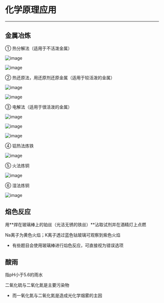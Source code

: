﻿# 化学原理应用

---

## 金属冶炼

① 热分解法（适用于不活泼金属）

![image](https://github.com/XwYuanzhang/Cloud-Note/blob/master/pics/Chem/金属冶炼/热分解①.png)

![image](https://github.com/XwYuanzhang/Cloud-Note/blob/master/pics/Chem/金属冶炼/热分解①.png)

② 热还原法，用还原剂还原金属（适用于较活泼的金属）

![image](https://github.com/XwYuanzhang/Cloud-Note/blob/master/pics/Chem/金属冶炼/热还原法①.png)

![image](https://github.com/XwYuanzhang/Cloud-Note/blob/master/pics/Chem/金属冶炼/热还原法②.png)

③ 电解法（适用于很活泼的金属）

![image](https://github.com/XwYuanzhang/Cloud-Note/blob/master/pics/Chem/金属冶炼/电解法①.png)

![image](https://github.com/XwYuanzhang/Cloud-Note/blob/master/pics/Chem/金属冶炼/电解法②.png)

![image](https://github.com/XwYuanzhang/Cloud-Note/blob/master/pics/Chem/金属冶炼/电解法③.png)

④ 铝热法炼铁

![image](https://github.com/XwYuanzhang/Cloud-Note/blob/master/pics/Chem/金属冶炼/铝热法炼铁.png)

⑤ 火法炼铜

![image](https://github.com/XwYuanzhang/Cloud-Note/blob/master/pics/Chem/金属冶炼/火法炼铜.png)

⑥ 湿法炼铜

![image](https://github.com/XwYuanzhang/Cloud-Note/blob/master/pics/Chem/金属冶炼/湿法炼铜.png)

## 焰色反应

用**焊在玻璃棒上的铂丝（光洁无锈的铁丝）**沾取试剂并在酒精灯上点燃

Na离子为黄色火焰；K离子透过蓝色钴玻璃可观察到紫色火焰

* 有些题目会使用玻璃棒进行焰色反应，可直接视为错误选项

## 酸雨

指pH小于5.6的雨水

二氧化硫与二氧化氮是主要污染物

* 而一氧化氮与二氧化氮是造成光化学烟雾的主因


